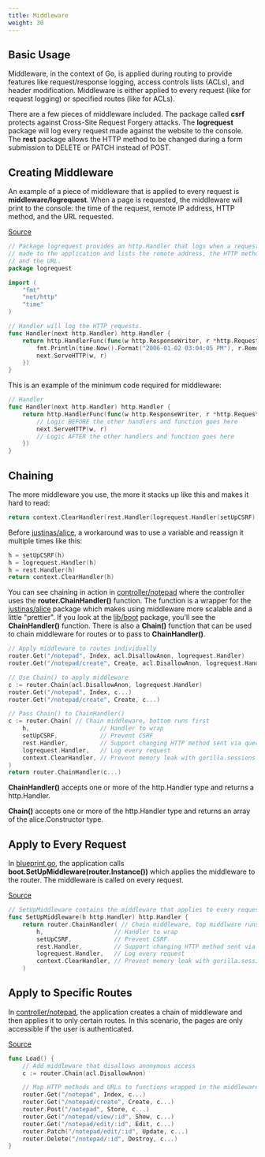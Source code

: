 ```yaml
---
title: Middleware
weight: 30
---
```


## Basic Usage

Middleware, in the context of Go, is applied during routing to provide
features like request/response logging, access controls lists (ACLs), and
header modification. Middleware is either applied to every request (like for
request logging) or specified routes (like for ACLs).

There are a few pieces of middleware included. The package called **csrf**
protects against Cross-Site Request Forgery attacks.
The **logrequest** package will log every request made against the
website to the console. The **rest** package allows the HTTP method to be
changed during a form submission to DELETE or PATCH instead of POST.

## Creating Middleware

An example of a piece of middleware that is applied to every request is
**middleware/logrequest**. When a page is requested, the middleware will
print to the console: the time of the request, remote IP address, HTTP method,
and the URL requested.

[Source](https://github.com/blue-jay/blueprint/blob/master/middleware/logrequest/logrequest.go)
```go
// Package logrequest provides an http.Handler that logs when a request is
// made to the application and lists the remote address, the HTTP method,
// and the URL.
package logrequest

import (
	"fmt"
	"net/http"
	"time"
)

// Handler will log the HTTP requests.
func Handler(next http.Handler) http.Handler {
	return http.HandlerFunc(func(w http.ResponseWriter, r *http.Request) {
		fmt.Println(time.Now().Format("2006-01-02 03:04:05 PM"), r.RemoteAddr, r.Method, r.URL)
		next.ServeHTTP(w, r)
	})
}
```

This is an example of the minimum code required for middleware:

```go
// Handler
func Handler(next http.Handler) http.Handler {
	return http.HandlerFunc(func(w http.ResponseWriter, r *http.Request) {
		// Logic BEFORE the other handlers and function goes here
		next.ServeHTTP(w, r)
		// Logic AFTER the other handlers and function goes here
	})
}
```

## Chaining

The more middleware you use, the more it stacks up like this and makes it hard
to read:

```go
return context.ClearHandler(rest.Handler(logrequest.Handler(setUpCSRF)))
```

Before [justinas/alice](https://github.com/justinas/alice), a workaround was to
use a variable and reassign it multiple times like this:

```go
h = setUpCSRF(h)
h = logrequest.Handler(h)
h = rest.Handler(h)
return context.ClearHandler(h)
```

You can see chaining in action in [controller/notepad](https://github.com/blue-jay/blueprint/blob/master/controller/notepad/notepad.go)
where the controller uses the **router.ChainHandler()** function.
The function is a wrapper for
the [justinas/alice](https://github.com/justinas/alice) package which makes
using middleware more scalable and a little "prettier". If you look at the
[lib/boot](https://github.com/blue-jay/blueprint/blob/master/lib/boot/middleware.go)
package, you'll see the **ChainHandler()** function. There is also a **Chain()**
function that can be used to chain middleware for routes or to pass to
**ChainHandler()**.

```go
// Apply middleware to routes individually
router.Get("/notepad", Index, acl.DisallowAnon, logrequest.Handler)
router.Get("/notepad/create", Create, acl.DisallowAnon, logrequest.Handler)

// Use Chain() to apply middleware
c := router.Chain(acl.DisallowAnon, logrequest.Handler)
router.Get("/notepad", Index, c...)
router.Get("/notepad/create", Create, c...)

// Pass Chain() to ChainHandler()
c := router.Chain( // Chain middleware, bottom runs first
	h,                    // Handler to wrap
	setUpCSRF,            // Prevent CSRF
	rest.Handler,         // Support changing HTTP method sent via query string
	logrequest.Handler,   // Log every request
	context.ClearHandler, // Prevent memory leak with gorilla.sessions
)
return router.ChainHandler(c...)
```

**ChainHandler()** accepts one or more of the http.Handler type and returns a
http.Handler.

**Chain()** accepts one or more of the http.Handler type and returns an array of
the alice.Constructor type.

## Apply to Every Request

In [blueprint.go](https://github.com/blue-jay/blueprint/blob/master/blueprint.go),
the application calls **boot.SetUpMiddleware(router.Instance())** which
applies the middleware to the router. The middleware is called on every
request.

[Source](https://github.com/blue-jay/blueprint/blob/master/lib/boot/middleware.go)
```go
// SetUpMiddleware contains the middleware that applies to every request.
func SetUpMiddleware(h http.Handler) http.Handler {
	return router.ChainHandler( // Chain middleware, top middlware runs first
		h,                    // Handler to wrap
		setUpCSRF,            // Prevent CSRF
		rest.Handler,         // Support changing HTTP method sent via query string
		logrequest.Handler,   // Log every request
		context.ClearHandler, // Prevent memory leak with gorilla.sessions
	)
```

## Apply to Specific Routes

In [controller/notepad](https://github.com/blue-jay/blueprint/blob/master/controller/notepad/notepad.go),
the application creates a chain of middleware and then
applies it to only certain routes. In this scenario, the pages are only
accessible if the user is authenticated.

[Source](https://github.com/blue-jay/blueprint/blob/master/controller/notepad/notepad.go)
```go
func Load() {
	// Add middleware that disallows anonymous access
	c := router.Chain(acl.DisallowAnon)

	// Map HTTP methods and URLs to functions wrapped in the middleware chain
	router.Get("/notepad", Index, c...)
	router.Get("/notepad/create", Create, c...)
	router.Post("/notepad", Store, c...)
	router.Get("/notepad/view/:id", Show, c...)
	router.Get("/notepad/edit/:id", Edit, c...)
	router.Patch("/notepad/edit/:id", Update, c...)
	router.Delete("/notepad/:id", Destroy, c...)
}
```
